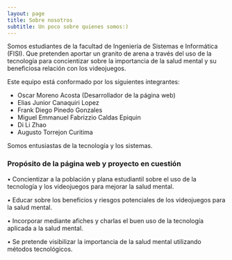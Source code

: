 ```yaml
---
layout: page
title: Sobre nosotros
subtitle: Un poco sobre quienes somos:)
---
```


Somos estudiantes de la facultad de Ingeniería de Sistemas e Informática (FISI). Que pretenden aportar un granito de arena a través del uso de la tecnología para concientizar sobre la importancia de la salud mental y su beneficiosa relación con los videojuegos.

Este equipo está conformado por los siguientes integrantes:
- Oscar Moreno Acosta (Desarrollador de la página web)
- Elias Junior Canaquiri Lopez
- Frank Diego Pinedo Gonzales
- Miguel Emmanuel Fabrizzio Caldas Epiquin
- Di Li Zhao
- Augusto Torrejon Curitima

Somos entusiastas de la tecnología y los sistemas.

### Propósito de la página web y proyecto en cuestión

•	Concientizar a la población y plana estudiantil sobre el uso de la tecnología y los videojuegos para mejorar la salud mental. 

•	Educar sobre los beneficios y riesgos potenciales de los videojuegos para la salud mental.

•	Incorporar mediante afiches y charlas el buen uso de la tecnología aplicada a la salud mental. 

•	Se pretende visibilizar la importancia de la salud mental utilizando métodos tecnológicos.


